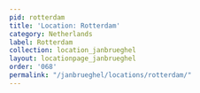```yaml
---
pid: rotterdam
title: 'Location: Rotterdam'
category: Netherlands
label: Rotterdam
collection: location_janbrueghel
layout: locationpage_janbrueghel
order: '068'
permalink: "/janbrueghel/locations/rotterdam/"
---
```

